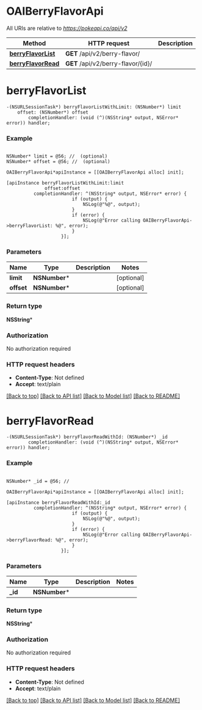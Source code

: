 # OAIBerryFlavorApi

All URIs are relative to *https://pokeapi.co/api/v2*

Method | HTTP request | Description
------------- | ------------- | -------------
[**berryFlavorList**](OAIBerryFlavorApi.md#berryflavorlist) | **GET** /api/v2/berry-flavor/ | 
[**berryFlavorRead**](OAIBerryFlavorApi.md#berryflavorread) | **GET** /api/v2/berry-flavor/{id}/ | 


# **berryFlavorList**
```objc
-(NSURLSessionTask*) berryFlavorListWithLimit: (NSNumber*) limit
    offset: (NSNumber*) offset
        completionHandler: (void (^)(NSString* output, NSError* error)) handler;
```



### Example
```objc

NSNumber* limit = @56; //  (optional)
NSNumber* offset = @56; //  (optional)

OAIBerryFlavorApi*apiInstance = [[OAIBerryFlavorApi alloc] init];

[apiInstance berryFlavorListWithLimit:limit
              offset:offset
          completionHandler: ^(NSString* output, NSError* error) {
                        if (output) {
                            NSLog(@"%@", output);
                        }
                        if (error) {
                            NSLog(@"Error calling OAIBerryFlavorApi->berryFlavorList: %@", error);
                        }
                    }];
```

### Parameters

Name | Type | Description  | Notes
------------- | ------------- | ------------- | -------------
 **limit** | **NSNumber***|  | [optional] 
 **offset** | **NSNumber***|  | [optional] 

### Return type

**NSString***

### Authorization

No authorization required

### HTTP request headers

 - **Content-Type**: Not defined
 - **Accept**: text/plain

[[Back to top]](#) [[Back to API list]](../README.md#documentation-for-api-endpoints) [[Back to Model list]](../README.md#documentation-for-models) [[Back to README]](../README.md)

# **berryFlavorRead**
```objc
-(NSURLSessionTask*) berryFlavorReadWithId: (NSNumber*) _id
        completionHandler: (void (^)(NSString* output, NSError* error)) handler;
```



### Example
```objc

NSNumber* _id = @56; // 

OAIBerryFlavorApi*apiInstance = [[OAIBerryFlavorApi alloc] init];

[apiInstance berryFlavorReadWithId:_id
          completionHandler: ^(NSString* output, NSError* error) {
                        if (output) {
                            NSLog(@"%@", output);
                        }
                        if (error) {
                            NSLog(@"Error calling OAIBerryFlavorApi->berryFlavorRead: %@", error);
                        }
                    }];
```

### Parameters

Name | Type | Description  | Notes
------------- | ------------- | ------------- | -------------
 **_id** | **NSNumber***|  | 

### Return type

**NSString***

### Authorization

No authorization required

### HTTP request headers

 - **Content-Type**: Not defined
 - **Accept**: text/plain

[[Back to top]](#) [[Back to API list]](../README.md#documentation-for-api-endpoints) [[Back to Model list]](../README.md#documentation-for-models) [[Back to README]](../README.md)

